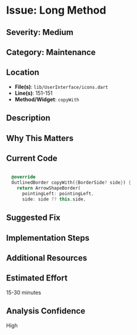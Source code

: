 # Issue: Long Method

## Severity: Medium

## Category: Maintenance

## Location
- **File(s)**: `lib/UserInterface/icons.dart`
- **Line(s)**: 151-151
- **Method/Widget**: `copyWith`

## Description


## Why This Matters


## Current Code
```dart

  @override
  OutlinedBorder copyWith({BorderSide? side}) {
    return ArrowShapeBorder(
      pointingLeft: pointingLeft,
      side: side ?? this.side,
```

## Suggested Fix


## Implementation Steps


## Additional Resources


## Estimated Effort
15-30 minutes

## Analysis Confidence
High
